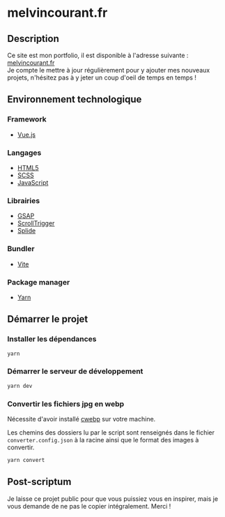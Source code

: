 # melvincourant.fr

## Description
Ce site est mon portfolio, il est disponible à l'adresse suivante : [melvincourant.fr](https://melvincourant.fr)<br>
Je compte le mettre à jour régulièrement pour y ajouter mes nouveaux projets, n'hésitez pas à y jeter un coup d'oeil de temps en temps !

## Environnement technologique

### Framework
- [Vue.js](https://vuejs.org/)

### Langages
- [HTML5](https://developer.mozilla.org/fr/docs/Web/HTML)
- [SCSS](https://sass-lang.com/)
- [JavaScript](https://developer.mozilla.org/fr/docs/Web/JavaScript)

### Librairies
- [GSAP](https://greensock.com/gsap/)
- [ScrollTrigger](https://greensock.com/scrolltrigger/)
- [Splide](https://splidejs.com/)

### Bundler
- [Vite](https://vitejs.dev/)

### Package manager
- [Yarn](https://yarnpkg.com/)

## Démarrer le projet

### Installer les dépendances
```bash
yarn
```

### Démarrer le serveur de développement
```bash
yarn dev
```

### Convertir les fichiers jpg en webp
Nécessite d'avoir installé [cwebp](https://developers.google.com/speed/webp/docs/precompiled) sur votre machine.

Les chemins des dossiers lu par le script sont renseignés dans le fichier `converter.config.json` à la racine ainsi que le format des images à convertir.

```bash
yarn convert
```

## Post-scriptum
Je laisse ce projet public pour que vous puissiez vous en inspirer, mais je vous demande de ne pas le copier intégralement. Merci !